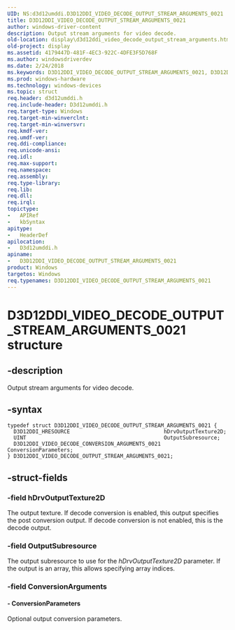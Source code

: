 ```yaml
---
UID: NS:d3d12umddi.D3D12DDI_VIDEO_DECODE_OUTPUT_STREAM_ARGUMENTS_0021
title: D3D12DDI_VIDEO_DECODE_OUTPUT_STREAM_ARGUMENTS_0021
author: windows-driver-content
description: Output stream arguments for video decode.
old-location: display\d3d12ddi_video_decode_output_stream_arguments.htm
old-project: display
ms.assetid: 4179447D-481F-4EC3-922C-4DFE3F5D768F
ms.author: windowsdriverdev
ms.date: 2/24/2018
ms.keywords: D3D12DDI_VIDEO_DECODE_OUTPUT_STREAM_ARGUMENTS_0021, D3D12DDI_VIDEO_DECODE_OUTPUT_STREAM_ARGUMENTS_0021 structure [Display Devices], d3d12umddi/D3D12DDI_VIDEO_DECODE_OUTPUT_STREAM_ARGUMENTS_0021, display.d3d12ddi_video_decode_output_stream_arguments
ms.prod: windows-hardware
ms.technology: windows-devices
ms.topic: struct
req.header: d3d12umddi.h
req.include-header: D3d12umddi.h
req.target-type: Windows
req.target-min-winverclnt: 
req.target-min-winversvr: 
req.kmdf-ver: 
req.umdf-ver: 
req.ddi-compliance: 
req.unicode-ansi: 
req.idl: 
req.max-support: 
req.namespace: 
req.assembly: 
req.type-library: 
req.lib: 
req.dll: 
req.irql: 
topictype:
-	APIRef
-	kbSyntax
apitype:
-	HeaderDef
apilocation:
-	D3d12umddi.h
apiname:
-	D3D12DDI_VIDEO_DECODE_OUTPUT_STREAM_ARGUMENTS_0021
product: Windows
targetos: Windows
req.typenames: D3D12DDI_VIDEO_DECODE_OUTPUT_STREAM_ARGUMENTS_0021
---
```


# D3D12DDI_VIDEO_DECODE_OUTPUT_STREAM_ARGUMENTS_0021 structure


## -description


Output stream arguments for video decode.


## -syntax


````
typedef struct D3D12DDI_VIDEO_DECODE_OUTPUT_STREAM_ARGUMENTS_0021 {
  D3D12DDI_HRESOURCE                              hDrvOutputTexture2D;
  UINT                                            OutputSubresource;
  D3D12DDI_VIDEO_DECODE_CONVERSION_ARGUMENTS_0021 ConversionParameters;
} D3D12DDI_VIDEO_DECODE_OUTPUT_STREAM_ARGUMENTS_0021;
````


## -struct-fields




### -field hDrvOutputTexture2D

The output texture.  If decode conversion is enabled, this output specifies the post conversion output.  If decode conversion is not enabled, this is the decode output.


### -field OutputSubresource

The output subresource to use for the <i>hDrvOutputTexture2D</i> parameter. If the output is an array, this allows specifying array indices.


### -field ConversionArguments

 




#### - ConversionParameters

Optional output conversion parameters.

